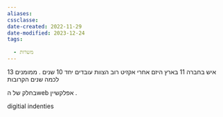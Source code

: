 ```yaml
---
aliases: 
cssclasse: 
date-created: 2022-11-29
date-modified: 2023-12-24
tags:
  
  - משרות
---
```


13 איש בחברה 11 בארץ
היזם אחרי אקזיט
רוב הצוות עובדים יחד 10 שנים .
ממומנים לכמה שנים הקרובות

בחלק של הweb אפלקשיין .

digitial indenties
